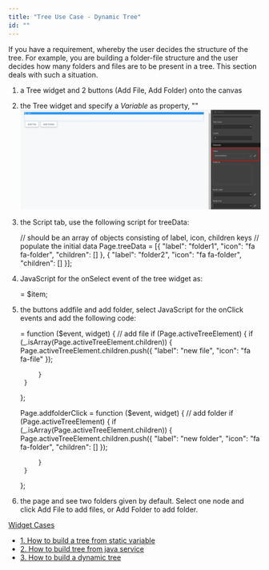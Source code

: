 ```yaml
---
title: "Tree Use Case - Dynamic Tree"
id: ""
---
```


If you have a requirement, whereby the user decides the structure of the tree. For example, you are building a folder-file structure and the user decides how many folders and files are to be present in a tree. This section deals with such a situation.

1. a Tree widget and 2 buttons (Add File, Add Folder) onto the canvas
2. the Tree widget and specify a _Variable_ as property, "" [![](../assets/tree_dynamic_design.png)](../assets/tree_dynamic_design.png)
3. the Script tab, use the following script for treeData:
    
    // should be an array of objects consisting of label, icon, children keys
        // populate the initial data
    Page.treeData = \[{
            "label": "folder1",
            "icon": "fa fa-folder",
            "children": \[\]
        }, {
            "label": "folder2",
            "icon": "fa fa-folder",
            "children": \[\]
        }\];
    
4. JavaScript for the onSelect event of the tree widget as:
    
     = $item;
    
5. the buttons addfile and add folder, select JavaScript for the onClick events and add the following code:
    
     = function ($event, widget) {
        // add file
        if (Page.activeTreeElement) {
            if (\_.isArray(Page.activeTreeElement.children)) {
                Page.activeTreeElement.children.push({
                    "label": "new file",
                    "icon": "fa fa-file"
                });
    
            }
        }
    };
    
    Page.addfolderClick = function ($event, widget) {
        // add folder
        if (Page.activeTreeElement) {
            if (\_.isArray(Page.activeTreeElement.children)) {
                Page.activeTreeElement.children.push({
                    "label": "new folder",
                    "icon": "fa fa-folder",
                    "children": \[\]
                });
    
            }
        }
    };
    
6. the page and see two folders given by default. Select one node and click Add File to add files, or Add Folder to add folder.

[Widget Cases](/learn/app-development/widgets/basic/tree/)

- [1\. How to build a tree from static variable](/learn/how-tos/tree-use-case-static-variable/)
- [2\. How to build tree from java service](/learn/how-tos/tree-use-case-java-service/)
- [3\. How to build a dynamic tree](/learn/how-tos/tree-use-case-dynamic-tree/)
